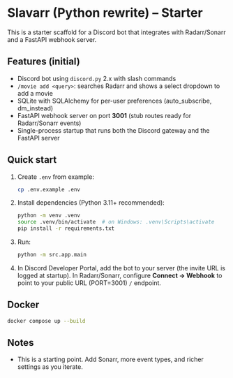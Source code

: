 # Slavarr (Python rewrite) – Starter

This is a starter scaffold for a Discord bot that integrates with Radarr/Sonarr and a FastAPI webhook server.

## Features (initial)
- Discord bot using `discord.py` 2.x with slash commands
- `/movie add <query>`: searches Radarr and shows a select dropdown to add a movie
- SQLite with SQLAlchemy for per-user preferences (auto_subscribe, dm_instead)
- FastAPI webhook server on port **3001** (stub routes ready for Radarr/Sonarr events)
- Single-process startup that runs both the Discord gateway and the FastAPI server

## Quick start

1. Create `.env` from example:
   ```bash
   cp .env.example .env
   ```

2. Install dependencies (Python 3.11+ recommended):
   ```bash
   python -m venv .venv
   source .venv/bin/activate  # on Windows: .venv\Scripts\activate
   pip install -r requirements.txt
   ```

3. Run:
   ```bash
   python -m src.app.main
   ```

4. In Discord Developer Portal, add the bot to your server (the invite URL is logged at startup).
   In Radarr/Sonarr, configure **Connect → Webhook** to point to your public URL (PORT=3001) `/` endpoint.

## Docker
```bash
docker compose up --build
```

## Notes
- This is a starting point. Add Sonarr, more event types, and richer settings as you iterate.
